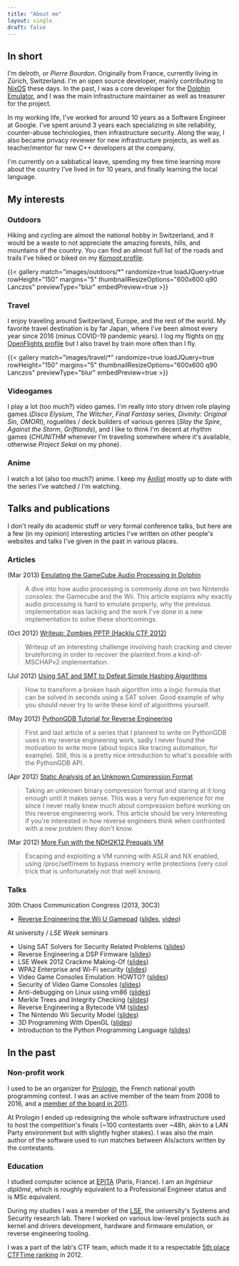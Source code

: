 ```yaml
---
title: "About me"
layout: single
draft: false
---
```


## In short

I'm delroth, or *Pierre Bourdon*. Originally from France, currently living in
Zürich, Switzerland. I'm an open source developer, mainly contributing to
[NixOS](https://nixos.org) these days. In the past, I was a core developer for
the [Dolphin Emulator](https://dolphin-emu.org), and I was the main
infrastructure maintainer as well as treasurer for the project.

In my working life, I've worked for around 10 years as a Software Engineer at
Google. I've spent around 3 years each specializing in site reliability,
counter-abuse technologies, then infrastructure security. Along the way, I also
became privacy reviewer for new infrastructure projects, as well as
teacher/mentor for new C++ developers at the company.

I'm currently on a sabbatical leave, spending my free time learning more about
the country I've lived in for 10 years, and finally learning the local
language.

<!--more-->

## My interests

### Outdoors

Hiking and cycling are almost the national hobby in Switzerland, and it would
be a waste to not appreciate the amazing forests, hills, and mountains of the
country. You can find an almost full list of the roads and trails I've hiked or
biked on my [Komoot profile](https://www.komoot.com/user/340296816274/tours?type=recorded).

{{< gallery match="images/outdoors/*" randomize=true loadJQuery=true rowHeight="150" margins="5" thumbnailResizeOptions="600x600 q90 Lanczos" previewType="blur" embedPreview=true >}}

### Travel

I enjoy traveling around Switzerland, Europe, and the rest of the world. My
favorite travel destination is by far Japan, where I've been almost every year
since 2016 (minus COVID-19 pandemic years). I log my flights on [my OpenFlights
profile](https://openflights.org/user/delroth) but I also travel by train more
often than I fly.

{{< gallery match="images/travel/*" randomize=true loadJQuery=true rowHeight="150" margins="5" thumbnailResizeOptions="600x600 q90 Lanczos" previewType="blur" embedPreview=true >}}

### Videogames

I play a lot (too much?) video games. I'm really into story driven role playing
games (*Disco Elysium*, *The Witcher*, *Final Fantasy* series, *Divinity:
Original Sin*, *OMORI*), roguelites / deck builders of various genres (*Slay the Spire*,
*Against the Storm*, *Griftlands*), and I like to think I'm decent at rhythm
games (*CHUNITHM* whenever I'm traveling somewhere where it's available,
otherwise *Project Sekai* on my phone).

### Anime

I watch a lot (also too much?) anime.
I keep my [Anilist](https://anilist.co/user/delroth/animelist) mostly up to
date with the series I've watched / I'm watching.

## Talks and publications

I don't really do academic stuff or very formal conference talks, but here are
a few (in my opinion) interesting articles I've written on other people's
websites and talks I've given in the past in various places.

### Articles

(Mar 2013) [Emulating the GameCube Audio Processing in Dolphin](http://blog.lse.epita.fr/articles/38-emulating-the-gamecube-audio-processing-in-dolphin.html)  
> A dive into how audio processing is commonly done on two Nintendo consoles: the
Gamecube and the Wii. This article explains why exactly audio processing is
hard to emulate properly, why the previous implementation was lacking and the
work I've done in a new implementation to solve these shortcomings.

(Oct 2012) [Writeup: Zombies PPTP (Hacklu CTF 2012)](http://blog.lse.epita.fr/articles/33-hacklu-ctf-2012-zombies-pptp-450-points.html)  
> Writeup of an interesting challenge involving hash cracking and clever
bruteforcing in order to recover the plaintext from a kind-of-MSCHAPv2
implementation.

(Jul 2012) [Using SAT and SMT to Defeat Simple Hashing Algorithms](http://blog.lse.epita.fr/articles/24-using-sat-and-smt-to-defeat-simple-hashing-algorit.html)  
> How to transform a broken hash algorithm into a logic formula that can be
solved in seconds using a SAT solver. Good example of why you should never try
to write these kind of algorithms yourself.

(May 2012) [PythonGDB Tutorial for Reverse Engineering](http://blog.lse.epita.fr/articles/10-pythongdb-tutorial-for-reverse-engineering---part-.html)  
> First and last article of a series that I planned to write on PythonGDB uses in
my reverse engineering work, sadly I never found the motivation to write more
(about topics like tracing automation, for example). Still, this is a pretty
nice introduction to what's possible with the PythonGDB API.

(Apr 2012) [Static Analysis of an Unknown Compression Format](http://blog.lse.epita.fr/articles/8-static-analysis-of-an-unknown-compression-format.html)  
> Taking an unknown binary compression format and staring at it long enough until
it makes sense. This was a very fun experience for me since I never really knew
much about compression before working on this reverse engineering work. This
article should be very interesting if you're interested in how reverse
engineers think when confronted with a new problem they don't know.

(Mar 2012) [More Fun with the NDH2K12 Prequals VM](http://blog.lse.epita.fr/articles/7-more-fun-with-the-ndh2k12-prequals-vm.html)  
> Escaping and exploiting a VM running with ASLR and NX enabled, using
/proc/self/mem to bypass memory write protections (very cool trick that is
unfortunately not that well known).

### Talks

30th Chaos Communication Congress (2013, 30C3)

- [Reverse Engineering the Wii U Gamepad](https://fahrplan.events.ccc.de/congress/2013/Fahrplan/events/5322.html) ([slides](https://docs.google.com/presentation/d/126fk9mO5jROMfuw-2ASDv7-YH_A0LZO0Phxedh9deiE/edit?usp=sharing), [video](https://media.ccc.de/v/30C3_-_5322_-_en_-_saal_g_-_201312292030_-_reverse_engineering_the_wii_u_gamepad_-_delroth))

At university / *LSE Week* seminars

- Using SAT Solvers for Security Related Problems ([slides](slides/sat-solvers-sec.pdf))
- Reverse Engineering a DSP Firmware ([slides](slides/re-emu-dsp.pdf))
- LSE Week 2012 Crackme Making-Of ([slides](slides/lseweek2k12-crackme.pdf))
- WPA2 Enterprise and Wi-Fi security ([slides](slides/wpa2-wifi.pdf))
- Video Game Consoles Emulation: HOWTO? ([slides](slides/vgemu.pdf))
- Security of Video Game Consoles ([slides](slides/state-of-the-hack.pdf))
- Anti-debugging on Linux using vm86 ([slides](slides/vm86.pdf))
- Merkle Trees and Integrity Checking ([slides](slides/merkle-trees.pdf))
- Reverse Engineering a Bytecode VM ([slides](slides/interpreter-re.pdf))
- The Nintendo Wii Security Model ([slides](slides/wii-security.pdf))
- 3D Programming With OpenGL ([slides](slides/gl-intro.pdf))
- Introduction to the Python Programming Language ([slides](slides/python-intro.pdf))

## In the past

### Non-profit work

I used to be an organizer for [Prologin](https://prologin.org), the French
national youth programming contest. I was an active member of the team from
2008 to 2016, and a [member of the board in
2011](https://prologin.org/team/2011).

At Prologin I ended up redesigning the whole software infrastructure used to
host the competition's finals (~100 contestants over ~48h, akin to a LAN Party
environment but with slightly higher stakes). I was also the main author of the
software used to run matches between AIs/actors written by the contestants.

### Education

I studied computer science at [EPITA](https://epita.fr) (Paris, France). I am
an *Ingénieur diplômé*, which is roughly equivalent to a Professional Engineer
status and is MSc equivalent.

During my studies I was a member of the [LSE](https://www.lse.epita.fr), the
university's Systems and Security research lab. There I worked on various
low-level projects such as kernel and drivers development, hardware and
firmware emulation, or reverse engineering tooling.

I was a part of the lab's CTF team, which made it to a respectable [5th place
CTFTime ranking](https://ctftime.org/stats/2012) in 2012.

